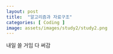 ```yaml
---
layout: post
title:  "알고리즘과 자료구조"
categories: [ Coding ]
image: assets/images/study2/study2.png
---
```

내일 쓸 거임 다 써감
